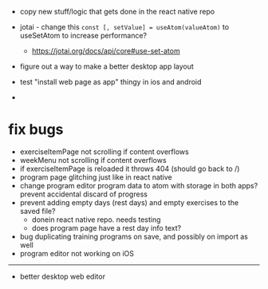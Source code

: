 - copy new stuff/logic that gets done in the react native repo

- jotai - change this `const [, setValue] = useAtom(valueAtom)` to useSetAtom to increase performance?
  - https://jotai.org/docs/api/core#use-set-atom

- figure out a way to make a better desktop app layout
- test "install web page as app" thingy in ios and android
-

# fix bugs
- exerciseItemPage not scrolling if content overflows
- weekMenu not scrolling if content overflows
- if exerciseItemPage is reloaded it throws 404 (should go back to /)
- program page glitching just like in react native
- change program editor program data to atom with storage in both apps? prevent accidental discard of progress
- prevent adding empty days (rest days) and empty exercises to the saved file?
  - donein react native repo. needs testing
  - does program page have a rest day info text?
- bug duplicating training programs on save, and possibly on import as well
- program editor not working on iOS

---

- better desktop web editor

